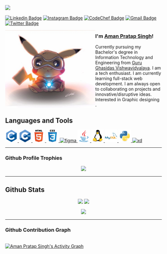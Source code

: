 <img src="https://raw.githubusercontent.com/halfrost/halfrost/master/icons/header_.png">

[![Linkedin Badge](https://img.shields.io/badge/-LinkedIn-5ce1e6?style=flat-square&logo=Linkedin&logoColor=050a30&link=https://www.linkedin.com/in/aman-pratap-singh-a45106241/)](https://www.linkedin.com/in/aman-pratap-singh-a45106241/)
[![Instagram Badge](https://img.shields.io/badge/-Instagram-050a30?style=flat-square&logo=instagram&logoColor=white&link=https://www.instagram.com/amanpratapsingh_._/)](https://www.instagram.com/amanpratapsingh_._/)
[![CodeChef Badge](https://img.shields.io/badge/-CodeChef-5ce1e6?style=flat-square&logo=CodeChef&logoColor=050a30&link=https://www.codechef.com/users/amanpratap1932)](https://www.codechef.com/users/amanpratap1932)
[![Gmail Badge](https://img.shields.io/badge/-Gmail-050a30?style=flat-square&logo=Gmail&logoColor=white&link=mailto:amanpratap1932002@gmail.com)](mailto:amanprataps1932002@gmail.com)
[![Twitter Badge](https://img.shields.io/badge/-Twitter-5ce1e6?style=flat-square&logo=twitter&logoColor=050a30&link=https://twitter.com/AmanPratap1605)](https://twitter.com/AmanPratap1605)

<img align="left" width="290" height="250" alt="Aman Pratap Singh" src="https://github.com/Aman1605/Aman1605/blob/main/ab67706c0000bebbb886553c0bde46097e09c838.jfif">

### I'm <a href="https://www.linkedin.com/in/aman-pratap-singh-a45106241//" target="_blank">Aman Pratap Singh</a>!

Currently pursuing my Bachelor's degree in Information Technology and Engineering from [Guru Ghasidas Vishwavidyalaya](https://ggu.ac.in/). I am a tech enthusiast. I am currently learning full-stack web development. I am always open to collaborating on projects and innovative/disruptive ideas. Interested in Graphic designing .

## Languages and Tools

<p align="left"> <a href="https://www.cprogramming.com/" target="_blank"> <img src="https://raw.githubusercontent.com/devicons/devicon/master/icons/c/c-original.svg" alt="c" width="40" height="40"/> </a> <a href="https://www.w3schools.com/cpp/" target="_blank"> <img src="https://raw.githubusercontent.com/devicons/devicon/master/icons/cplusplus/cplusplus-original.svg" alt="cplusplus" width="40" height="40"/> </a> <a href="https://www.w3.org/html/" target="_blank"> <img src="https://raw.githubusercontent.com/devicons/devicon/master/icons/html5/html5-original-wordmark.svg" alt="html5" width="40" height="40"/> </a> <a href="https://www.w3schools.com/css/" target="_blank"> <img src="https://raw.githubusercontent.com/devicons/devicon/master/icons/css3/css3-original-wordmark.svg" alt="css3" width="40" height="40"/> </a> <a href="https://www.figma.com/" target="_blank"> <img src="https://www.vectorlogo.zone/logos/figma/figma-icon.svg" alt="figma" width="40" height="40"/> </a> <a href="https://www.java.com" target="_blank"> <img src="https://raw.githubusercontent.com/devicons/devicon/master/icons/java/java-original.svg" alt="java" width="40" height="40"/> </a> <a href="https://www.linux.org/" target="_blank"> <img src="https://raw.githubusercontent.com/devicons/devicon/master/icons/linux/linux-original.svg" alt="linux" width="40" height="40"/> </a> <a href="https://www.mysql.com/" target="_blank"> <img src="https://raw.githubusercontent.com/devicons/devicon/master/icons/mysql/mysql-original-wordmark.svg" alt="mysql" width="40" height="40"/> </a> <a href="https://www.python.org" target="_blank"> <img src="https://raw.githubusercontent.com/devicons/devicon/master/icons/python/python-original.svg" alt="python" width="40" height="40"/> </a> <a href="https://www.adobe.com/products/xd.html" target="_blank"> <img src="https://cdn.worldvectorlogo.com/logos/adobe-xd.svg" alt="xd" width="40" height="40"/> </a> </p>
  
---
### Github Profile Trophies
<div align="center">
  <img src="https://github-profile-trophy.vercel.app/?username=Aman1605&column=8&theme=white" />
</div>

---
## Github Stats

<p align="center">
    <img
        height="180em"
        src="https://github-readme-stats.vercel.app/api?username=Aman1605&show_icons=true&hide_border=true"
    />
    <img
        height="130em"
        src="https://github-readme-stats.vercel.app/api/top-langs/?username=Aman1605&show_icons=true&hide_border=true&layout=compact&langs_count=8"
   />
</p>
<p align="center">
  <img src="https://github-readme-streak-stats.herokuapp.com/?user=Aman1605&hide_border=true" height="180em" />
</p>

---
### Github Contribution Graph

<br/>
 <div>
 <a href="#"><img alt="Aman Pratap Singh's Activity Graph" src="https://activity-graph.herokuapp.com/graph?username=Aman1605&custom_title=Aman%20Pratap%20Singh%20Contribution%20Graph&bg_color=0D1117&color=5ce1e6&line=FFFFFF&point=5ce1e6&hide_border=true" /></a>
  <div> 
</div>
<br/>
